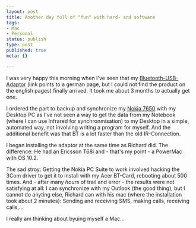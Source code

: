 ```yaml
---
layout: post
title: Another day full of "fun" with hard- and software
tags:
- Mac
- Personal
status: publish
type: post
published: true
meta: {}

---
```

I was very happy this morning when I've seen that my <a href="http://www.acer.ch/vi/page0.jsp-page79,,,16,,,116,,,,,,,,,1516,,,,,,,,,,,116,16,,16,16,,,,16,,,,16,,,,16,,,,,,,,,,,16,,,0,0,16,,2051291666.htm">Bluetooth-USB-Adaptor</a> (link points to a german page, but I could not find the product on the english pages) finally arrived. It took me about 3 months to actually get one.

I ordered the part to backup and synchronize my <a href="http://www.nokia.com/nokia/0,,137,00.html">Nokia 7650</a> with my Desktop PC as I've not seen a way to get the data from my Notebook (where I can use Infrared for synchronmisation) to my Desktop in a simple, automated way, not involving writing a program for myself. And the additional benefit was that BT is a lot faster than the old IR-Connection.

I began installing the adaptor at the same time as Richard did. The difference: He had an Ericsson T68i and - that's my point - a PowerMac with OS 10.2.

The sad stroy: Getting the Nokia PC Suite to work involved hacking the 3Com driver to get it to install with my Acer BT-Card, rebooting about 500 times. And - after many *hours* of trail and error - the results were not satisfying at all: I can synchronize with my Outlook (the good thing), but I cannot do anyting else, Richard can with his mac (where the installation took about 2 minutes): Sending and receiving SMS, making calls, receiving calls,...

I really am thinking about byuing myself a Mac...
